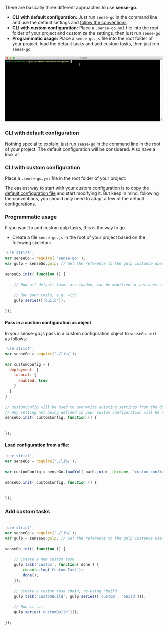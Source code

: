 There are basically three different approaches to use **sense-go**.

- **CLI with default configuration:** Just run `sense-go` in the command line and use the default settings and [follow the conventions](#conventions)
- **CLI with custom configuration:** Place a `.sense-go.yml` file into the root folder of your project and customize the settings, then just run `sense-go`
- **Programmatic usage:** Place a `sense-go.js` file into the root folder of your project, load the default tasks and add custom tasks, then just run `sense-go`

![](docs/images/sense-go.gif)

### CLI with default configuration

Nothing special to explain, just run `sense-go` in the command line in the root of your project.
The default configuration will be considered. Also have a look at 

### CLI with custom configuration
Place a `.sense-go.yml` file in the root folder of your project:

The easiest way to start with your custom configuration is to copy the [default configuration file](src/default-config.yml) and start modifying it.
But keep in mind, following the conventions, you should only need to adapt a few of the default configurations.

### Programmatic usage
If you want to add custom gulp tasks, this is the way to go.

- Create a file `sense-go.js` in the root of your project based on the following skeleton:

```js
'use strict';
var senseGo = require( 'sense-go' );
var gulp = senseGo.gulp; // Get the reference to the gulp instance used in sense-go

senseGo.init( function () {

	// Now all default tasks are loaded, can be modified or new ones can be added
	
	// Run your tasks, e.g. with
	gulp.series(['build']);
	
});
```


#### Pass in a custom configuration as object

In your sense-go.js pass in a custom configuration object to `senseGo.init` as follows:

```js
'use strict';
var senseGo = require('./lib/');

var customConfig = {
  deployment: {
    toLocal: {
      enabled: true
    }
  }
}

// customConfig will be used to overwrite existing settings from the default-settings.
// Any setting not being defined in your custom configuration will be taken from the default settings.
senseGo.init( customConfig, function () {
  
  
});
```

#### Load configuration from a file:

```js
'use strict';
var senseGo = require('./lib/');

var customConfig = senseGo.loadYml( path.join(__dirname, 'custom-config.yml'));

senseGo.init( customConfig, function () {
  
  
});
```


### Add custom tasks

```js

'use strict';
var senseGo = require('./lib/');
var gulp = senseGo.gulp; // Get the reference to the gulp instance used in sense-go

senseGo.init( function () {

	// Create a new custom task
	gulp.task('custom', function( done ) {
		console.log('Custom Task');
		done();
	});
	
	// Create a custom task chain, re-using 'build'
	gulp.task('customBuild', gulp.series(['custom', 'build']));
	
	// Run it ...
	gulp.series('customBuild')();
	
});
```
